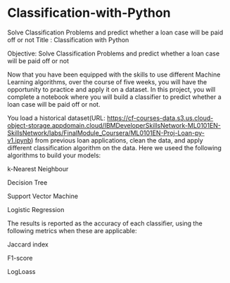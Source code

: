 # Classification-with-Python
Solve Classification Problems and predict whether a loan case will be paid off or not
Title : Classification with Python

Objective: Solve Classification Problems and predict whether a loan case will be paid off or not

Now that you have been equipped with the skills to use different Machine Learning algorithms, over the course of five weeks, you will have the opportunity to practice and apply it on a dataset. In this project, you will complete a notebook where you will build a classifier to predict whether a loan case will be paid off or not.

You load a historical dataset(URL: https://cf-courses-data.s3.us.cloud-object-storage.appdomain.cloud/IBMDeveloperSkillsNetwork-ML0101EN-SkillsNetwork/labs/FinalModule_Coursera/ML0101EN-Proj-Loan-py-v1.ipynb) from previous loan applications, clean the data, and apply different classification algorithm on the data. Here we useed the following algorithms to build your models:

k-Nearest Neighbour

Decision Tree

Support Vector Machine

Logistic Regression

The results is reported as the accuracy of each classifier, using the following metrics when these are applicable:

Jaccard index

F1-score

LogLoass

